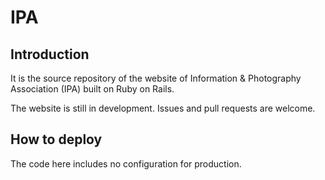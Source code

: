 # IPA

## Introduction

It is the source repository of the website of Information & Photography Association (IPA) built on Ruby on Rails.

The website is still in development. Issues and pull requests are welcome.

## How to deploy

The code here includes no configuration for production.